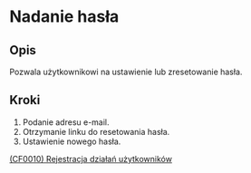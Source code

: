 # Nadanie hasła

## Opis
Pozwala użytkownikowi na ustawienie lub zresetowanie hasła.

## Kroki
1. Podanie adresu e-mail.
2. Otrzymanie linku do resetowania hasła.
3. Ustawienie nowego hasła.

[(CF0010) Rejestracja działań użytkowników](../../../3.wizja.systemu/3.3.cechy.funkcjonalne/CF00010.md)